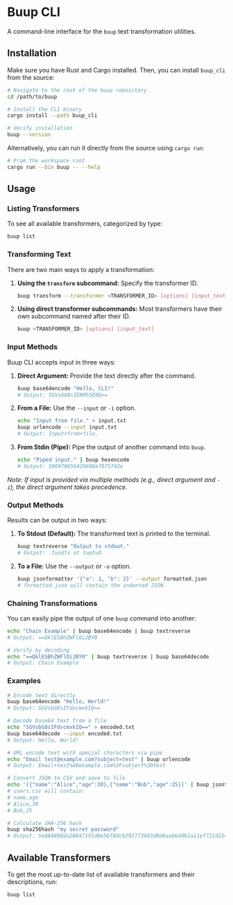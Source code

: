 # Buup CLI

A command-line interface for the `buup` text transformation utilities.

## Installation

Make sure you have Rust and Cargo installed. Then, you can install `buup_cli` from the source:

```bash
# Navigate to the root of the buup repository
cd /path/to/buup

# Install the CLI binary
cargo install --path buup_cli

# Verify installation
buup --version
```

Alternatively, you can run it directly from the source using `cargo run`:

```bash
# From the workspace root
cargo run --bin buup -- --help
```

## Usage

### Listing Transformers

To see all available transformers, categorized by type:

```bash
buup list
```

### Transforming Text

There are two main ways to apply a transformation:

1.  **Using the `transform` subcommand:** Specify the transformer ID.

    ```bash
    buup transform --transformer <TRANSFORMER_ID> [options] [input_text]
    ```

2.  **Using direct transformer subcommands:** Most transformers have their own subcommand named after their ID.

    ```bash
    buup <TRANSFORMER_ID> [options] [input_text]
    ```

### Input Methods

Buup CLI accepts input in three ways:

1.  **Direct Argument:** Provide the text directly after the command.

    ```bash
    buup base64encode "Hello, CLI!"
    # Output: SGVsbG8sIENMSSENQ==
    ```

2.  **From a File:** Use the `--input` or `-i` option.

    ```bash
    echo "Input from file." > input.txt
    buup urlencode --input input.txt
    # Output: Input+from+file.
    ```

3.  **From Stdin (Pipe):** Pipe the output of another command into `buup`.

    ```bash
    echo "Piped input." | buup hexencode
    # Output: 506970656420696e7075742e
    ```

_Note: If input is provided via multiple methods (e.g., direct argument and `-i`), the direct argument takes precedence._

### Output Methods

Results can be output in two ways:

1.  **To Stdout (Default):** The transformed text is printed to the terminal.

    ```bash
    buup textreverse "Output to stdout."
    # Output: .tuodts ot tuptuO
    ```

2.  **To a File:** Use the `--output` or `-o` option.

    ```bash
    buup jsonformatter '{"a": 1, "b": 2}' --output formatted.json
    # formatted.json will contain the indented JSON
    ```

### Chaining Transformations

You can easily pipe the output of one `buup` command into another:

```bash
echo "Chain Example" | buup base64encode | buup textreverse
# Output: ==QklESBhZWFlOiJBY0

# Verify by decoding
echo "==QklESBhZWFlOiJBY0" | buup textreverse | buup base64decode
# Output: Chain Example
```

### Examples

```bash
# Encode text directly
buup base64encode "Hello, World!"
# Output: SGVsbG8sIFdvcmxkIQ==

# Decode base64 text from a file
echo "SGVsbG8sIFdvcmxkIQ==" > encoded.txt
buup base64decode --input encoded.txt
# Output: Hello, World!

# URL encode text with special characters via pipe
echo "Email test@example.com?subject=test" | buup urlencode
# Output: Email+test%40example.com%3Fsubject%3Dtest

# Convert JSON to CSV and save to file
echo '[{"name":"Alice","age":30},{"name":"Bob","age":25}]' | buup jsontocsv --output users.csv
# users.csv will contain:
# name,age
# Alice,30
# Bob,25

# Calculate SHA-256 hash
buup sha256hash "my secret password"
# Output: 5e884898da28047151d0e56f8dc6292773603d0d6aabbdd62a11ef721d1542d8
```

## Available Transformers

To get the most up-to-date list of available transformers and their descriptions, run:

```bash
buup list
```
